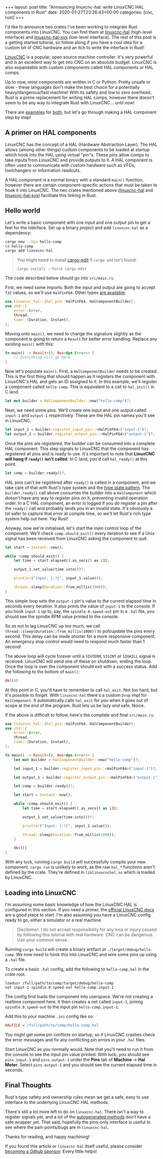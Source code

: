 +++
layout: post
title: "Announcing linuxcnc-hal: write LinuxCNC HAL components in Rust"
date: 2020-01-27T23:26:43+00:00
categories: [cnc, rust]
+++

I'd like to announce two crates I've been working to integrate Rust components into LinuxCNC. You
can find them at [linuxcnc-hal](https://crates.io/crates/linuxcnc-hal) (high-level interface) and
[linuxcnc-hal-sys](https://crates.io/crates/linuxcnc-hal-sys) (low-level interface). The rest of
this post is a getting started tutorial, so follow along if you have a cool idea for a custom bit of
CNC hardware and an itch to write the interface in Rust!

[LinuxCNC](https://linuxcnc.org) is a popular, open source machine controller. It's very powerful
and is an excellent way to get into CNC on an absolute budget. LinuxCNC is also expandable with
custom components called HAL components or HAL comps.

Up to now, most components are written in C or Python. Pretty unsafe or slow - these languages don't
make the best choice for a potentially heavy/dangerous/fast machine! With its safety and low to zero
overhead, Rust is a prime replacement for writing HAL comps, however there doesn't seem to be any
way to integrate Rust with LinuxCNC... until now!

There are
[examples](https://github.com/jamwaffles/linuxcnc-hal-rs/tree/master/linuxcnc-hal/examples) for
[both](https://github.com/jamwaffles/linuxcnc-hal-rs/tree/master/linuxcnc-hal-sys/examples), but
let's go through making a HAL component step by step!

## A primer on HAL components

LinuxCNC has the concept of a HAL (Hardware Abstraction Layer). The HAL allows (among other things)
custom components to be loaded at startup which hook into the HAL using virtual "pin"s. These pins
allow comps to take inputs from LinuxCNC and provide outputs to it. A HAL component is often used to
communicate with custom hardware such as VFDs, toolchangers or information readouts.

A HAL component is a normal binary with a standard `main()` function, however there are certain
component-specific actions that must be taken to hook it into LinuxCNC. The two crates mentioned
above ([linuxcnc-hal](https://crates.io/crates/linuxcnc-hal) and
[linuxcnc-hal-sys](https://crates.io/crates/linuxcnc-hal-sys)) facilitate this linking in Rust.

## Hello world

Let's write a basic component with one input and one output pin to get a feel for the interface. Set
up a binary project and add `linuxcnc-hal` as a dependency:

```bash
cargo new --bin hello-comp
cd hello-comp
cargo add linuxcnc-hal
```

> You might need to install [cargo-edit](https://github.com/killercup/cargo-edit) if `cargo add`
> isn't found:
>
> `cargo install --force cargo-edit`

The code described below should go into `src/main.rs`.

First, we need some imports. Both the input and output are going to accept `f32` values, so we'll
use `HalPinF64`. Other types
[are available](https://docs.rs/linuxcnc-hal/0.1.0/linuxcnc_hal/hal_pin/index.html#structs).

```rust
use linuxcnc_hal::{hal_pin::HalPinF64, HalComponentBuilder};
use std::{
    error::Error,
    thread,
    time::{Duration, Instant},
};
```

Moving onto `main()`, we need to change the signature slightly as the component is going to return a
`Result` for better error handling. Replace any existing `main()` with this:

```rust
fn main() -> Result<(), Box<dyn Error>> {
    // Everything will go here
}
```

Now let's populate `main()`. First, a `HalComponentBuilder` needs to be created. This is the first
thing that should happen as it registers the component with LinuxCNC's HAL and gets an ID assigned
to it. In this example, we'll register a component called `hello-comp`. This is equivalent to a call
to `hal_init()` in C land.

```rust
let mut builder = HalComponentBuilder::new("hello-comp")?;
```

Next, we need some pins. We'll create one input and one output called `input-1` and `output-1`
respectively. These are the HAL pin names you'll see in LinuxCNC.

```rust
let input_1 = builder.register_input_pin::<HalPinF64>("input-1")?;
let output_1 = builder.register_output_pin::<HalPinF64>("output-1")?;
```

Once the pins are registered, the builder can be consumed into a complete HAL component. This step
signals to LinuxCNC that the component has registered all pins and is ready to use. It's important
to note that **LinuxCNC will hang if `ready()` isn't called**. In C land, you'd call `hal_ready()`
at this point.

```rust
let comp = builder.ready()?;
```

HAL pins can't be registered after `ready()` is called in a component, and we take care of that with
Rust's type system and the [type state pattern](http://cliffle.com/blog/rust-typestate/). The
`builder.ready()` call above consumes the builder into a `HalComponent` which doesn't have any way
to register pins on it, preventing invalid operation order. In a C HAL component, an error is logged
if you _do_ register a pin after the `ready()` call and probably lands you in an invalid state. It's
obviously a lot safer to capture that error at compile time, so we'll let Rust's rich type system
help out here. Yay Rust!

Anyway, now we're initialised, let's start the main control loop of the component. We'll check
`comp.should_exit()` every iteration to see if a Unix signal has been received from LinuxCNC asking
the component to quit.

```rust
let start = Instant::now();

while !comp.should_exit() {
    let time = start.elapsed().as_secs() as i32;

    output_1.set_value(time.into())?;

    println!("Input: {:?}", input_1.value());

    thread::sleep(Duration::from_millis(1000));
}
```

This simple loop sets the `output-1` pin's value to the current elapsed time in seconds every
iteration. It also prints the value of `input-1` to the console. If you hook `input-1` up to, say,
the `spindle.0.speed-out` pin in a `.hal` file, you should see the spindle RPM value printed to the
console.

So as not to lag LinuxCNC up too much, we call `thread::sleep(Duration::from_millis(1000))` to
poll/update the pins every second. This delay can be made shorter for a more responsive component.
An emergency stop control would need to respond much faster than 1 second!

The above loop will cycle forever until a `SIGTERM`, `SIGINT` or `SIGKILL` signal is received.
LinuxCNC will send one of these on shutdown, ending the loop. Once the loop is over the component
should exit with a success status. Add the following to the bottom of `main()`:

```rust
Ok(())
```

At this point in C, you'd have to remember to call `hal_exit`. Not too hard, but it's possible to
forget. With `linuxcnc-hal` there's a custom `Drop` impl for `HalComponent`. It automatically calls
`hal_exit` for you when it goes out of scope at the end of the program. Rust lets us be lazy _and_
safe. Noice.

If the above is difficult to follow, here's the complete and final `src/main.rs`:

```rust
use linuxcnc_hal::{hal_pin::HalPinF64, HalComponentBuilder};
use std::{
    error::Error,
    thread,
    time::{Duration, Instant},
};

fn main() -> Result<(), Box<dyn Error>> {
    let mut builder = HalComponentBuilder::new("hello-comp")?;

    let input_1 = builder.register_input_pin::<HalPinF64>("input-1")?;

    let output_1 = builder.register_output_pin::<HalPinF64>("output-1")?;

    let comp = builder.ready()?;

    let start = Instant::now();

    while !comp.should_exit() {
        let time = start.elapsed().as_secs() as i32;

        output_1.set_value(time.into())?;

        println!("Input: {:?}", input_1.value());

        thread::sleep(Duration::from_millis(1000));
    }

    Ok(())
}
```

With any luck, running `cargo build` will successfully compile your new component. `cargo run` is
unlikely to work, as the raw `hal_*` functions aren't defined by the crate. They're defined in
`liblinuxcnchal.so` which is loaded by LinuxCNC.

## Loading into LinuxCNC

I'm assuming some basic knowledge of how the LinuxCNC HAL is configured in this section. If you need
a primer, the [official LinuxCNC docs](http://linuxcnc.org/docs/2.7/html/) are a good place to
start. I'm also assuming you have a LinuxCNC config ready to go, either a simulator or a real
machine.

> _Disclaimer_: I do not accept responsibility for any loss or injury caused by following this
> tutorial with real hardware. CNC can be dangerous. Use your common sense.

Running `cargo build` will create a binary artifact at `./target/debug/hello-comp`. We now need to
hook this into LinuxCNC and wire some pins up using a `.hal` file.

To create a basic `.hal` config, add the following to `hello-comp.hal` in the crate root.

```
loadusr /full/path/to/comp/target/debug/hello-comp
net input-1 spindle.0.speed-out hello-comp.input-1
```

The config first loads the component into userspace. We're not creating a realtime component here.
It then creates a net called `input-1`, joining `spindle.0.speed-out` to the input pin
`hello-comp.input-1`.

Add this to your machine `.ini` config like so:

```ini
HALFILE = /full/path/to/comp/hello-comp.hal
```

You might get some pin conflicts on startup, so if LinuxCNC crashes check the error messages and fix
any conflicting pin errors in your `.hal` files.

Start LinuxCNC as you normally would. Note that you'll need to run it from the console to see the
input pin value printed. With luck, you should see `pins.input-1` and `pins.output-1` under the
**Pins** tab of **Machine** -> **Hal Meter**. Select `pins.output-1` and you should see the current
elapsed time in seconds.

## Final Thoughts

Rust's type safety and ownership rules mean we get a safe, easy to use interface to the underlying
LinuxCNC HAL methods.

There's still a lot more left to do on `linuxcnc-hal`. There isn't a way to register signals yet,
and a lot of the
[autogenerated methods](https://docs.rs/linuxcnc-hal-sys/0.1.5/linuxcnc_hal_sys/#functions) don't
have a safe wrapper yet. That said, hopefully the pins-only interface is useful to see where the
pain points/bugs are in `linuxcnc-hal`.

Thanks for reading, and happy machining!

If you found this article or `linuxcnc-hal` itself useful, please consider
[becoming a Github sponsor](https://github.com/sponsors/jamwaffles/). Every little helps!
